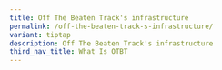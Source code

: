 ```yaml
---
title: Off The Beaten Track's infrastructure
permalink: /off-the-beaten-track-s-infrastructure/
variant: tiptap
description: Off The Beaten Track's infrastructure
third_nav_title: What Is OTBT
---
```

